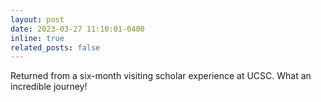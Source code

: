 ```yaml
---
layout: post
date: 2023-03-27 11:10:01-0400
inline: true
related_posts: false
---
```


Returned from a six-month visiting scholar experience at UCSC. What an incredible journey!  


